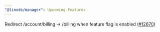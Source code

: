 ```yaml
---
"@linode/manager": Upcoming Features
---
```


Redirect /account/billing → /billing when feature flag is enabled ([#12670](https://github.com/linode/manager/pull/12670))
